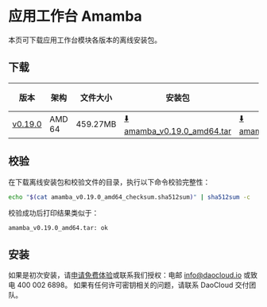 # 应用工作台 Amamba

本页可下载应用工作台模块各版本的离线安装包。

## 下载

| 版本                                             | 架构 | 文件大小 | 安装包                                                                                                                             |  校验文件 | 更新日期      |
|------------------------------------------------| ----- |-------- |---------------------------------------------------------------------------------------------------------------------------------| ---------- |-----------|
| [v0.19.0](../../amamba/intro/release-notes.md) | AMD 64 | 459.27MB | [:arrow_down: amamba_v0.19.0_amd64.tar](https://qiniu-download-public.daocloud.io/DaoCloud_Enterprise/amamba_v0.19.0_amd64.tar) | [:arrow_down: amamba_v0.19.0_amd64_checksum.sha512sum](https://qiniu-download-public.daocloud.io/DaoCloud_Enterprise/amamba_v0.19.0_amd64_checksum.sha512sum) | 2023-07-07 |

## 校验

在下载离线安装包和校验文件的目录，执行以下命令校验完整性：

```sh
echo "$(cat amamba_v0.19.0_amd64_checksum.sha512sum)" | sha512sum -c
```

校验成功后打印结果类似于：

```none
amamba_v0.19.0_amd64.tar: ok
```

## 安装

如果是初次安装，请[申请免费体验](../../dce/license0.md)或联系我们授权：电邮 info@daocloud.io 或致电 400 002 6898。
如果有任何许可密钥相关的问题，请联系 DaoCloud 交付团队。
